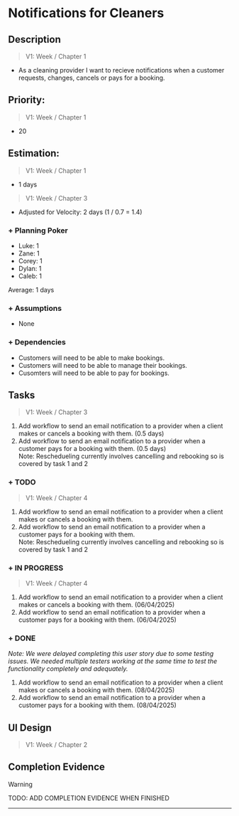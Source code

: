 # Notifications for Cleaners

## Description  

>   V1: Week / Chapter 1
- As a cleaning provider I want to recieve notifications when a customer requests, changes, cancels or pays for a booking. 

## Priority:  
>   V1: Week / Chapter 1 
- 20

## Estimation:  

>   V1: Week / Chapter 1
- 1 days

>   V1: Week / Chapter 3
- Adjusted for Velocity: 2 days (1 / 0.7 = 1.4)
  
### + Planning Poker  
  
- Luke: 1
- Zane: 1
- Corey: 1
- Dylan: 1
- Caleb: 1

Average: 1 days

### + Assumptions  

- None

### + Dependencies

- Customers will need to be able to make bookings.
- Customers will need to be able to manage their bookings.
- Cusomters will need to be able to pay for bookings. 

## Tasks  
>   V1: Week / Chapter 3
1. Add workflow to send an email notification to a provider when a client makes or cancels a booking with them. (0.5 days)
2. Add workflow to send an email notification to a provider when a customer pays for a booking with them. (0.5 days)    
Note: Reschedueling currently involves cancelling and rebooking so is covered by task 1 and 2
### + TODO
>   V1: Week / Chapter 4
1. Add workflow to send an email notification to a provider when a client makes or cancels a booking with them.
2. Add workflow to send an email notification to a provider when a customer pays for a booking with them.  
Note: Reschedueling currently involves cancelling and rebooking so is covered by task 1 and 2 
### + IN PROGRESS 
>   V1: Week / Chapter 4
1. Add workflow to send an email notification to a provider when a client makes or cancels a booking with them. (06/04/2025)
2. Add workflow to send an email notification to a provider when a customer pays for a booking with them. (06/04/2025)
   
### + DONE

*Note: We were delayed completing this user story due to some testing issues. We needed multiple testers working at the same time to test the functionality completely and adequately.*

1. Add workflow to send an email notification to a provider when a client makes or cancels a booking with them. (08/04/2025)
2. Add workflow to send an email notification to a provider when a customer pays for a booking with them. (08/04/2025)

## UI Design  
>   V1: Week / Chapter 2


## Completion Evidence 
> [!WARNING]
> TODO: ADD COMPLETION EVIDENCE WHEN FINISHED

---
